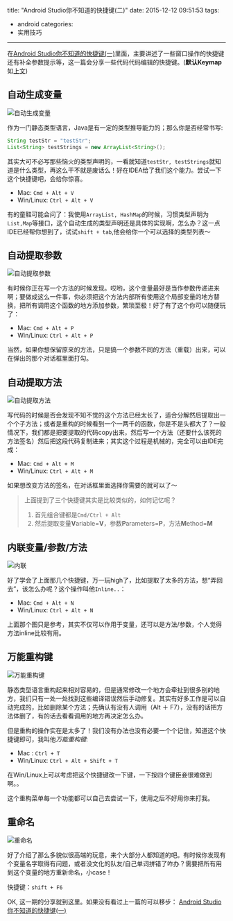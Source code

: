 title: "Android Studio你不知道的快捷键(二)"
date: 2015-12-12 09:51:53
tags:
- android
categories:
- 实用技巧
---

在[Android Studio你不知道的快捷键(一)][1]里面，主要讲述了一些窗口操作的快捷键还有补全参数提示等，这一篇会分享一些代码代码编辑的快捷键。(**默认Keymap**如[上文][1])

## 自动生成变量

<img src="http://7xp3xc.com1.z0.glb.clouddn.com/201512-12-1.gif" alt="自动生成变量" />

作为一门静态类型语言，Java是有一定的类型推导能力的；那么你是否经常书写:
```java
String testStr = "testStr";
List<String> testStrings = new ArrayList<String>();
```
其实大可不必写那些恼火的类型声明的，一看就知道`testStr, testStrings`就知道是什么类型，再这么干不就是废话么！好在IDEA给了我们这个能力。尝试一下这个快捷键吧，会给你惊喜。
<!--more-->
- Mac: `Cmd + Alt + V`
- Win/Linux: `Ctrl + Alt + V`

有的童鞋可能会问了：我使用`ArrayList, HashMap`的时候，习惯类型声明为`List,Map`等接口，这个自动生成的类型声明还是具体的实现啊，怎么办？这一点IDE已经帮你想到了，试试`shift + tab`,他会给你一个可以选择的类型列表～

## 自动提取参数

<img src="http://7xp3xc.com1.z0.glb.clouddn.com/201512-12-2.gif" alt="自动提取参数" />

有时候你正在写一个方法的时候发现。哎哟，这个变量最好是当作参数传递进来啊；要做成这么一件事，你必须把这个方法内部所有使用这个局部变量的地方替换，把所有调用这个函数的地方添加参数，繁琐至极！好了有了这个你可以随便玩了：

- Mac: `Cmd + Alt + P`
- Win/Linux: `Ctrl + Alt + P`

当然，如果你想保留原来的方法，只是搞一个参数不同的方法（重载）出来，可以在弹出的那个对话框里面打勾。

## 自动提取方法

<img src="http://7xp3xc.com1.z0.glb.clouddn.com/201512-12-3.gif" alt="自动提取方法" />

写代码的时候是否会发现不知不觉的这个方法已经太长了，适合分解然后提取出一个个子方法；或者是重构的时候看到一个一两千的函数，你是不是头都大了？一般情况下，我们都是把要提取的代码copy出来，然后写一个方法（还要什么该死的方法签名）然后把这段代码复制进来；其实这个过程是机械的，完全可以由IDE完成：

- Mac: `Cmd + Alt + M`
- Win/Linux: `Ctrl + Alt + M`

如果想改变方法的签名，在对话框里面选择你需要的就可以了～

> 上面提到了三个快捷键其实是比较类似的，如何记忆呢？
> 1. 首先组合键都是`Cmd/Ctrl + Alt`
> 2. 然后提取变量**V**ariable=**V**，参数**P**arameters=**P**，方法**M**ethod=**M**

## 内联变量/参数/方法

<img src="http://7xp3xc.com1.z0.glb.clouddn.com/201512-12-4.gif" alt="内联" />

好了学会了上面那几个快捷键，万一玩high了，比如提取了太多的方法，想“弄回去”，该怎么办呢？这个操作叫他`Inline..`：

- Mac: `Cmd + Alt + N`
- Win/Linux: `Ctrl + Alt + N`

上面那个图只是参考，其实不仅可以作用于变量，还可以是方法/参数，个人觉得方法inline比较有用。

## 万能重构键

<img src="http://7xp3xc.com1.z0.glb.clouddn.com/201512-12-5.png" alt="万能重构键" />

静态类型语言重构起来相对容易的，但是通常修改一个地方会牵扯到很多别的地方，我们只有一处一处找到这些编译错误然后手动修复。其实有好多工作是可以自动完成的，比如删除某个方法；先确认有没有人调用（Alt ＋ F7），没有的话把方法体删了，有的话去看看调用的地方再决定怎么办。

但是重构的操作实在是太多了！我们没有办法也没有必要一个个记住，知道这个快捷键即可，我叫他*万能重构键*:

- Mac : `Ctrl + T`
- Win/Linux: `Ctrl + Alt + Shift + T`

在Win/Linux上可以考虑把这个快捷键改一下键，一下按四个键臣妾很难做到啊。。

这个重构菜单每一个功能都可以自己去尝试一下，使用之后不好用你来打我。

## 重命名

<img src="http://7xp3xc.com1.z0.glb.clouddn.com/201512-12-6.gif" alt="重命名" />

好了介绍了那么多貌似很高端的玩意，来个大部分人都知道的吧。有时候你发现有个变量名字取得有问题，或者没文化的队友/自己单词拼错了咋办？需要把所有用到这个变量的地方重新命名，小case！

快捷键：`shift + F6`

OK, 这一期的分享就到这里。如果没有看过上一篇的可以移步：
[Android Studio你不知道的快捷键(一)][1]

[1]: http://tianweishu.com/2015/12/11/shortcut-of-android-studio-you-may-not-know/
